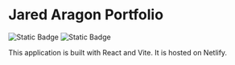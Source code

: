 # Jared Aragon Portfolio
![Static Badge](https://img.shields.io/badge/node-v22.19.0-blue)
![Static Badge](https://img.shields.io/badge/React-19.1-blue)


This application is built with React and Vite. It is hosted on Netlify.
